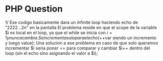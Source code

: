 # PHP Question

1/ Ese codigo basicamente dara un infinite loop haciendo echo de "2222...2n" en la pantalla
El problema reside en que el scope de la variable $i es local en el loop, ya que el while se inicia con $i = 1 y nunca cambia.
Se incrementa solo para el echo (++$var siendo un incremento y luego value);
Una solucion a ese problema en caso de que solo queramos incrementar $i seria poner == para comparar y cambiar $i++ dentro del loop (sin el echo sino asignando el valor a $i);
